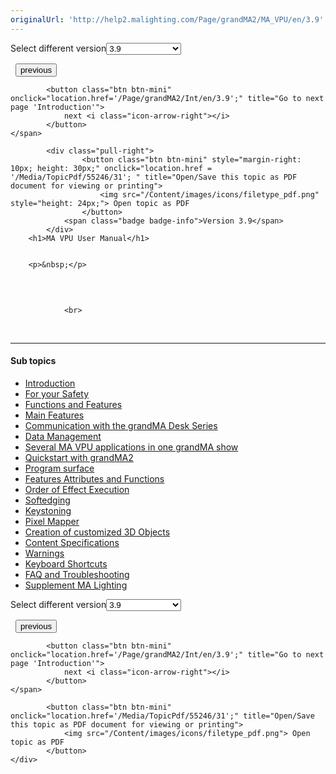 ```yaml
---
originalUrl: 'http://help2.malighting.com/Page/grandMA2/MA_VPU/en/3.9'
---
```


<div class="topic-navigation">

<div class="pull-right">
	<span class="pull-left">


<div class="pull-left">
<form action="/Topic/SetCurrentVersionNumber" class="form-inline" id="frmTagSelector" method="post">	<span class="form-mini">
		<div class="input-prepend"><span class="add-on">Select different version</span><select autocomplete="off" id="versionNumberId" name="versionNumberId" onchange="$(this).closest('#frmTagSelector').submit();" style="width: 120px;"><option value="">- latest -</option>
<option value="6">3.3</option>
<option value="14">3.4</option>
<option value="18">3.5</option>
<option value="21">3.6</option>
<option value="23">3.7</option>
<option value="27">3.8</option>
<option selected="selected" value="31">3.9</option>
</select></div>
		<input data-val="true" data-val-number="The field Int32 must be a number." data-val-required="The Int32 field is required." id="ProductId" name="ProductId" type="hidden" value="13">
		<input id="CurrentGuid" name="CurrentGuid" type="hidden" value="28963ef4-b488-44a4-8771-4f66834c05c4">
	</span>
</form></div>&nbsp;	</span>
	<span class="pull-right" style="white-space: nowrap;">
			<button class="btn btn-mini" onclick="location.href='/Page/grandMA2/MA_3D/en/3.9'; " title="Go to previous page 'MA 3D'">
				<i class="icon-arrow-left"></i> previous
			</button>

			<button class="btn btn-mini" onclick="location.href='/Page/grandMA2/Int/en/3.9';" title="Go to next page 'Introduction'">
				next <i class="icon-arrow-right"></i> 
			</button>
	</span>
</div>
<div class="clear-fix" style="margin-bottom: 10px"></div>
</div>

		
			<div class="pull-right">
					<button class="btn btn-mini" style="margin-right: 10px; height: 30px;" onclick="location.href = '/Media/TopicPdf/55246/31'; " title="Open/Save this topic as PDF document for viewing or printing">
						<img src="/Content/images/icons/filetype_pdf.png" style="height: 24px;"> Open topic as PDF
					</button>
				<span class="badge badge-info">Version 3.9</span>
			</div>
		<h1>MA VPU User Manual</h1>


		<p>&nbsp;</p>

<p><img alt="" src="/Media/Image/07_grandMA2_User_Manual_MA_VPU.png"></p>

<p>&nbsp;</p>


				<br>
<div class="topic-navigation">
	<br>
	<hr>
	<h4>Sub topics</h4>
	<ul>
				<li><a href="/Page/grandMA2/Int/en/3.9">Introduction</a></li>
				<li><a href="/Page/grandMA2/fys/en/3.9">For your Safety</a></li>
				<li><a href="/Page/grandMA2/functions-and-features/en/3.9">Functions and Features</a></li>
				<li><a href="/Page/grandMA2/main-features/en/3.9">Main Features</a></li>
				<li><a href="/Page/grandMA2/communication-with-the-grandma-desk-series/en/3.9">Communication with the grandMA Desk Series</a></li>
				<li><a href="/Page/grandMA2/data-management/en/3.9">Data Management</a></li>
				<li><a href="/Page/grandMA2/several-ma-vpu-applications-in-one-grandma-show/en/3.9">Several MA VPU applications in one grandMA show</a></li>
				<li><a href="/Page/grandMA2/quickstart-with-grandma2/en/3.9">Quickstart with grandMA2</a></li>
				<li><a href="/Page/grandMA2/program-surface/en/3.9">Program surface</a></li>
				<li><a href="/Page/grandMA2/features-attributes-and-functions/en/3.9">Features Attributes and Functions</a></li>
				<li><a href="/Page/grandMA2/order-of-effect-execution/en/3.9">Order of Effect Execution</a></li>
				<li><a href="/Page/grandMA2/softedging/en/3.9">Softedging</a></li>
				<li><a href="/Page/grandMA2/keystoning/en/3.9">Keystoning</a></li>
				<li><a href="/Page/grandMA2/pixelmapper/en/3.9">Pixel Mapper</a></li>
				<li><a href="/Page/grandMA2/creation-of-customized-3d-objects/en/3.9">Creation of customized 3D Objects</a></li>
				<li><a href="/Page/grandMA2/content-specifications/en/3.9">Content Specifications</a></li>
				<li><a href="/Page/grandMA2/warnings/en/3.9">Warnings</a></li>
				<li><a href="/Page/grandMA2/keyboard-shortcuts/en/3.9">Keyboard Shortcuts</a></li>
				<li><a href="/Page/grandMA2/faq-and-troubleshooting/en/3.9">FAQ and Troubleshooting</a></li>
				<li><a href="/Page/grandMA2/supplement-ma-lighting/en/3.9">Supplement MA Lighting</a></li>
	</ul>

<div class="pull-right">
	<span class="pull-left">


<div class="pull-left">
<form action="/Topic/SetCurrentVersionNumber" class="form-inline" id="frmTagSelector" method="post">	<span class="form-mini">
		<div class="input-prepend"><span class="add-on">Select different version</span><select autocomplete="off" id="versionNumberId" name="versionNumberId" onchange="$(this).closest('#frmTagSelector').submit();" style="width: 120px;"><option value="">- latest -</option>
<option value="6">3.3</option>
<option value="14">3.4</option>
<option value="18">3.5</option>
<option value="21">3.6</option>
<option value="23">3.7</option>
<option value="27">3.8</option>
<option selected="selected" value="31">3.9</option>
</select></div>
		<input data-val="true" data-val-number="The field Int32 must be a number." data-val-required="The Int32 field is required." id="ProductId" name="ProductId" type="hidden" value="13">
		<input id="CurrentGuid" name="CurrentGuid" type="hidden" value="28963ef4-b488-44a4-8771-4f66834c05c4">
	</span>
</form></div>&nbsp;	</span>
	<span class="pull-right" style="white-space: nowrap;">
			<button class="btn btn-mini" onclick="location.href='/Page/grandMA2/MA_3D/en/3.9'; " title="Go to previous page 'MA 3D'">
				<i class="icon-arrow-left"></i> previous
			</button>

			<button class="btn btn-mini" onclick="location.href='/Page/grandMA2/Int/en/3.9';" title="Go to next page 'Introduction'">
				next <i class="icon-arrow-right"></i> 
			</button>
	</span>
</div>
	<div class="clear-fix"></div>
	<div class="pull-right">
	
			<button class="btn btn-mini" onclick="location.href='/Media/TopicPdf/55246/31';" title="Open/Save this topic as PDF document for viewing or printing">
				<img src="/Content/images/icons/filetype_pdf.png"> Open topic as PDF
			</button>
	</div>
<div class="clear-fix" style="margin-bottom: 10px"></div>
</div>

	
